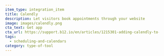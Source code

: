 ```yaml
---
item_type: integration_item
title: Calendly
description: Let visitors book appointments through your website
image: images/calendly.png
cta_text: Get app
cta_url: https://support.b12.io/en/articles/1215301-adding-calendly-to-your-website
tags:
  - scheduling-and-calendars
category: type-of-tool
---
```

